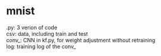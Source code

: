 # mnist
.py: 3 verion of code  
csv: data, including train and test  
conv_: CNN in kf.py, for weight adjustment without retraining  
log: training log of the conv_
